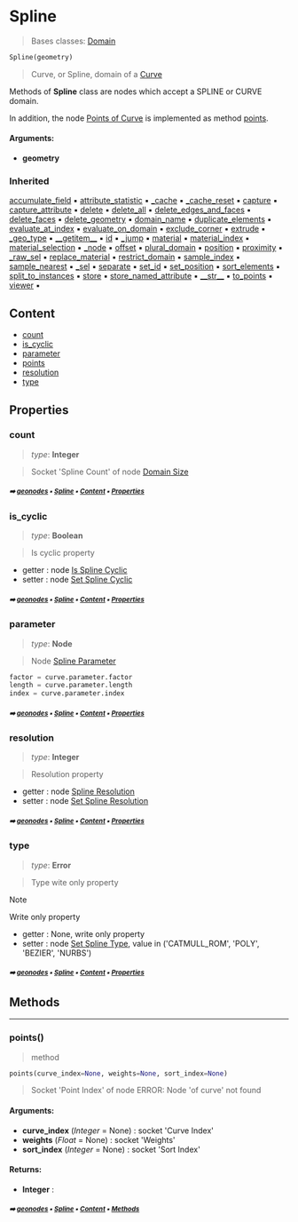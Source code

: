 # Spline

> Bases classes: [Domain](geono-domain.md#domain)

``` python
Spline(geometry)
```

> Curve, or Spline, domain of a [Curve](geono-curve.md#curve)

Methods of **Spline** class are nodes which accept a SPLINE or CURVE domain.

In addition, the node [Points of Curve](https://docs.blender.org/manual/en/latest/modeling/geometry_nodes/curve/topology/points_of_curve.html) is implemented as method [points](geono-spline.md#points).

#### Arguments:
- **geometry**

### Inherited

[accumulate_field](geono-domain.md#accumulate_field) :black_small_square: [attribute_statistic](geono-domain.md#attribute_statistic) :black_small_square: [\_cache](geono-nodecache.md#_cache) :black_small_square: [\_cache_reset](geono-nodecache.md#_cache_reset) :black_small_square: [capture](geono-domain.md#capture) :black_small_square: [capture_attribute](geono-domain.md#capture_attribute) :black_small_square: [delete](geono-domain.md#delete) :black_small_square: [delete_all](geono-domain.md#delete_all) :black_small_square: [delete_edges_and_faces](geono-domain.md#delete_edges_and_faces) :black_small_square: [delete_faces](geono-domain.md#delete_faces) :black_small_square: [delete_geometry](geono-domain.md#delete_geometry) :black_small_square: [domain_name](geono-domain.md#domain_name) :black_small_square: [duplicate_elements](geono-domain.md#duplicate_elements) :black_small_square: [evaluate_at_index](geono-domain.md#evaluate_at_index) :black_small_square: [evaluate_on_domain](geono-domain.md#evaluate_on_domain) :black_small_square: [exclude_corner](geono-domain.md#exclude_corner) :black_small_square: [extrude](geono-domain.md#extrude) :black_small_square: [\_geo_type](geono-geobase.md#_geo_type) :black_small_square: [\_\_getitem__](geono-geobase.md#__getitem__) :black_small_square: [id](geono-geobase.md#id) :black_small_square: [\_jump](geono-domain.md#_jump) :black_small_square: [material](geono-geobase.md#material) :black_small_square: [material_index](geono-geobase.md#material_index) :black_small_square: [material_selection](geono-geobase.md#material_selection) :black_small_square: [\_node](geono-domain.md#_node) :black_small_square: [offset](geono-geobase.md#offset) :black_small_square: [plural_domain](geono-domain.md#plural_domain) :black_small_square: [position](geono-geobase.md#position) :black_small_square: [proximity](geono-domain.md#proximity) :black_small_square: [\_raw_sel](geono-geobase.md#_raw_sel) :black_small_square: [replace_material](geono-geobase.md#replace_material) :black_small_square: [restrict_domain](geono-domain.md#restrict_domain) :black_small_square: [sample_index](geono-domain.md#sample_index) :black_small_square: [sample_nearest](geono-domain.md#sample_nearest) :black_small_square: [\_sel](geono-domain.md#_sel) :black_small_square: [separate](geono-domain.md#separate) :black_small_square: [set_id](geono-geobase.md#set_id) :black_small_square: [set_position](geono-geobase.md#set_position) :black_small_square: [sort_elements](geono-domain.md#sort_elements) :black_small_square: [split_to_instances](geono-domain.md#split_to_instances) :black_small_square: [store](geono-domain.md#store) :black_small_square: [store_named_attribute](geono-domain.md#store_named_attribute) :black_small_square: [\_\_str__](geono-domain.md#__str__) :black_small_square: [to_points](geono-domain.md#to_points) :black_small_square: [viewer](geono-domain.md#viewer) :black_small_square:

## Content

- [count](geono-spline.md#count)
- [is_cyclic](geono-spline.md#is_cyclic)
- [parameter](geono-spline.md#parameter)
- [points](geono-spline.md#points)
- [resolution](geono-spline.md#resolution)
- [type](geono-spline.md#type)

## Properties



### count

> _type_: **Integer**
>

> Socket 'Spline Count' of node [Domain Size](https://docs.blender.org/manual/en/latest/modeling/geometry_nodes/attribute/domain_size.html)

##### <sub>:arrow_right: [geonodes](index.md#geonodes) :black_small_square: [Spline](geono-spline.md#spline) :black_small_square: [Content](geono-spline.md#content) :black_small_square: [Properties](geono-spline.md#properties)</sub>

### is_cyclic

> _type_: **Boolean**
>

> Is cyclic property

- getter : node [Is Spline Cyclic](https://docs.blender.org/manual/en/latest/modeling/geometry_nodes/curve/read/is_spline_cyclic.html)
- setter : node [Set Spline Cyclic](https://docs.blender.org/manual/en/latest/modeling/geometry_nodes/curve/write/set_spline_cyclic.html)

##### <sub>:arrow_right: [geonodes](index.md#geonodes) :black_small_square: [Spline](geono-spline.md#spline) :black_small_square: [Content](geono-spline.md#content) :black_small_square: [Properties](geono-spline.md#properties)</sub>

### parameter

> _type_: **Node**
>

> Node [Spline Parameter](https://docs.blender.org/manual/en/latest/modeling/geometry_nodes/curve/read/spline_parameter.html)

``` python
factor = curve.parameter.factor
length = curve.parameter.length
index = curve.parameter.index
```

##### <sub>:arrow_right: [geonodes](index.md#geonodes) :black_small_square: [Spline](geono-spline.md#spline) :black_small_square: [Content](geono-spline.md#content) :black_small_square: [Properties](geono-spline.md#properties)</sub>

### resolution

> _type_: **Integer**
>

> Resolution property

- getter : node [Spline Resolution](https://docs.blender.org/manual/en/latest/modeling/geometry_nodes/curve/read/spline_resolution.html)
- setter : node [Set Spline Resolution](https://docs.blender.org/manual/en/latest/modeling/geometry_nodes/curve/write/set_spline_resolution.html)

##### <sub>:arrow_right: [geonodes](index.md#geonodes) :black_small_square: [Spline](geono-spline.md#spline) :black_small_square: [Content](geono-spline.md#content) :black_small_square: [Properties](geono-spline.md#properties)</sub>

### type

> _type_: **Error**
>

> Type wite only property

> [!Note]
> Write only property

- getter : None, write only property
- setter : node [Set Spline Type](https://docs.blender.org/manual/en/latest/modeling/geometry_nodes/curve/write/set_spline_type.html), value in ('CATMULL_ROM', 'POLY', 'BEZIER', 'NURBS')

##### <sub>:arrow_right: [geonodes](index.md#geonodes) :black_small_square: [Spline](geono-spline.md#spline) :black_small_square: [Content](geono-spline.md#content) :black_small_square: [Properties](geono-spline.md#properties)</sub>

## Methods



----------
### points()

> method

``` python
points(curve_index=None, weights=None, sort_index=None)
```

> Socket 'Point Index' of node ERROR: Node 'of curve' not found

#### Arguments:
- **curve_index** (_Integer_ = None) : socket 'Curve Index'
- **weights** (_Float_ = None) : socket 'Weights'
- **sort_index** (_Integer_ = None) : socket 'Sort Index'



#### Returns:
- **Integer** :

##### <sub>:arrow_right: [geonodes](index.md#geonodes) :black_small_square: [Spline](geono-spline.md#spline) :black_small_square: [Content](geono-spline.md#content) :black_small_square: [Methods](geono-spline.md#methods)</sub>